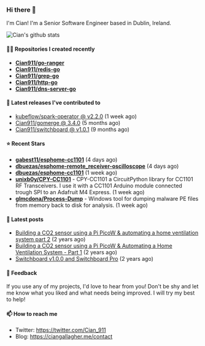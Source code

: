 ### Hi there 👋

I'm Cian! I'm a Senior Software Engineer based in Dublin, Ireland.

![Cian's github stats](https://github-readme-stats.vercel.app/api?username=CIan911&theme=dracula&show_icons=true)

#### 👨‍💻 Repositories I created recently
- **[Cian911/go-ranger](https://github.com/Cian911/go-ranger)**
- **[Cian911/redis-go](https://github.com/Cian911/redis-go)**
- **[Cian911/grep-go](https://github.com/Cian911/grep-go)**
- **[Cian911/http-go](https://github.com/Cian911/http-go)**
- **[Cian911/dns-server-go](https://github.com/Cian911/dns-server-go)**

#### 🚀 Latest releases I've contributed to


- [kubeflow/spark-operator @ v2.2.0](https://github.com/kubeflow/spark-operator/releases/tag/v2.2.0) (1 week ago)
- [Cian911/gomerge @ 3.4.0](https://github.com/Cian911/gomerge/releases/tag/3.4.0) (5 months ago)
- [Cian911/switchboard @ v1.0.1](https://github.com/Cian911/switchboard/releases/tag/v1.0.1) (9 months ago)

#### ⭐ Recent Stars


- **[gabest11/esphome-cc1101](https://github.com/gabest11/esphome-cc1101)** (4 days ago)
- **[dbuezas/esphome-remote_receiver-oscilloscope](https://github.com/dbuezas/esphome-remote_receiver-oscilloscope)** (4 days ago)
- **[dbuezas/esphome-cc1101](https://github.com/dbuezas/esphome-cc1101)** (1 week ago)
- **[unixb0y/CPY-CC1101](https://github.com/unixb0y/CPY-CC1101)** - CPY-CC1101 a CircuitPython library for CC1101 RF Transceivers. I use it with a CC1101 Arduino module connected trough SPI to an Adafruit M4 Express. (1 week ago)
- **[glmcdona/Process-Dump](https://github.com/glmcdona/Process-Dump)** - Windows tool for dumping malware PE files from memory back to disk for analysis. (1 week ago)

#### 📄 Latest posts
- [Building a CO2 sensor using a Pi PicoW &amp; automating a home ventilation system part 2](https://ciangallagher.me/2023/11/27/Co2-sensor-using-tiny-go-part-2/) (2 years ago)
- [Building a CO2 sensor using a Pi PicoW &amp; Automating a Home Ventilation System - Part 1](https://ciangallagher.me/2023/11/04/custom-co2-sensor-using-using-pi-picow/) (2 years ago)
- [Switchboard v1.0.0 and Switchboard Pro](https://ciangallagher.me/2022/09/17/Switchboard-v1-and-pro/) (2 years ago)

#### 💬 Feedback

If you use any of my projects, I'd love to hear from you! Don't be shy and let me know what you liked
and what needs being improved. I will try my best to help!

#### 📫 How to reach me

- Twitter: https://twitter.com/Cian_911
- Blog: https://ciangallagher.me/contact
